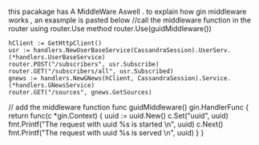 this pacakage has A MiddleWare Aswell . to explain how gin middleware works , an exasmple is pasted below 
//call the middleware function in the router using router.Use method
	router.Use(guidMiddleware())

	hClient := GetHttpClient()
	usr := handlers.NewUserBaseService(CassandraSession).UserServ.(*handlers.UserBaseService)
	router.POST("/subscribers", usr.Subscribe)
	router.GET("/subscribers/all", usr.Subscribed)
	gnews := handlers.NewGNews(hClient, CassandraSession).Service.(*handlers.GNewsService)
	router.GET("/sources", gnews.GetSources)



// add the middleware function
func guidMiddleware() gin.HandlerFunc {
	return func(c *gin.Context) {
		uuid := uuid.New()
		c.Set("uuid", uuid)
		fmt.Printf("The request with uuid %s is started \n", uuid)
		c.Next()
		fmt.Printf("The request with uuid %s is served \n", uuid)
	}
}